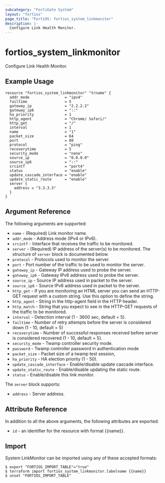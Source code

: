 ```yaml
---
subcategory: "FortiGate System"
layout: "fortios"
page_title: "FortiOS: fortios_system_linkmonitor"
description: |-
  Configure Link Health Monitor.
---
```


# fortios_system_linkmonitor
Configure Link Health Monitor.

## Example Usage

```hcl
resource "fortios_system_linkmonitor" "trname" {
  addr_mode                = "ipv4"
  failtime                 = 5
  gateway_ip               = "2.2.2.2"
  gateway_ip6              = "::"
  ha_priority              = 1
  http_agent               = "Chrome/ Safari/"
  http_get                 = "/"
  interval                 = 1
  name                     = "1"
  packet_size              = 64
  port                     = 80
  protocol                 = "ping"
  recoverytime             = 5
  security_mode            = "none"
  source_ip                = "0.0.0.0"
  source_ip6               = "::"
  srcintf                  = "port4"
  status                   = "enable"
  update_cascade_interface = "enable"
  update_static_route      = "enable"
  server {
    address = "3.3.3.3"
  }
}
```

## Argument Reference

The following arguments are supported:

* `name` - (Required) Link monitor name.
* `addr_mode` - Address mode (IPv4 or IPv6).
* `srcintf` - Interface that receives the traffic to be monitored.
* `server` - (Required) IP address of the server(s) to be monitored. The structure of `server` block is documented below.
* `protocol` - Protocols used to monitor the server.
* `port` - Port number of the traffic to be used to monitor the server.
* `gateway_ip` - Gateway IP address used to probe the server.
* `gateway_ip6` - Gateway IPv6 address used to probe the server.
* `source_ip` - Source IP address used in packet to the server.
* `source_ip6` - Source IPv6 address used in packet to the server.
* `http_get` - If you are monitoring an HTML server you can send an HTTP-GET request with a custom string. Use this option to define the string.
* `http_agent` - String in the http-agent field in the HTTP header.
* `http_match` - String that you expect to see in the HTTP-GET requests of the traffic to be monitored.
* `interval` - Detection interval (1 - 3600 sec, default = 5).
* `failtime` - Number of retry attempts before the server is considered down (1 - 10, default = 5)
* `recoverytime` - Number of successful responses received before server is considered recovered (1 - 10, default = 5).
* `security_mode` - Twamp controller security mode.
* `password` - Twamp controller password in authentication mode
* `packet_size` - Packet size of a twamp test session,
* `ha_priority` - HA election priority (1 - 50).
* `update_cascade_interface` - Enable/disable update cascade interface.
* `update_static_route` - Enable/disable updating the static route.
* `status` - Enable/disable this link monitor.

The `server` block supports:

* `address` - Server address.


## Attribute Reference

In addition to all the above arguments, the following attributes are exported:
* `id` - an identifier for the resource with format {{name}}.

## Import

System LinkMonitor can be imported using any of these accepted formats:
```
$ export "FORTIOS_IMPORT_TABLE"="true"
$ terraform import fortios_system_linkmonitor.labelname {{name}}
$ unset "FORTIOS_IMPORT_TABLE"
```
